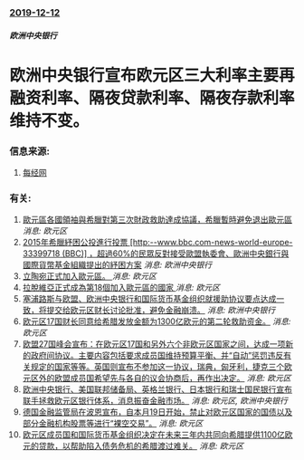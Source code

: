 ### [2019-12-12](/news/2019/12/12/index.md)

##### 欧洲中央银行
#  欧洲中央银行宣布欧元区三大利率主要再融资利率、隔夜贷款利率、隔夜存款利率维持不变。 




### 信息来源:

1. [每经网](http://www.nbd.com.cn/articles/2019-12-13/1393169.html)

### 有关:

1. [ 歐元區各國領袖與希臘對第三次財政救助達成協議，希臘暫時避免退出歐元區](/zh/news/2015/07/13/歐元區各國領袖與希臘對第三次財政救助達成協議-希臘暫時避免退出歐元區.md) _消息: 欧元区_
2. [2015年希臘紓困公投進行投票 [http:--www.bbc.com-news-world-europe-33399718 (BBC)] ，超過60%的民眾反對接受歐盟執委會、歐洲中央銀行與國際貨幣基金組織提出的紓困方案](/zh/news/2015/07/5/2015年希臘紓困公投進行投票-http-wwwbbccom-news-world-europe-333997.md) _消息: 欧洲中央银行_
3. [ 立陶宛正式加入歐元區。 ](/zh/news/2015/01/1/立陶宛正式加入歐元區.md) _消息: 欧元区_
4. [ 拉脫維亞正式成為第18個加入歐元區的國家 ](/zh/news/2014/01/1/拉脫維亞正式成為第18個加入歐元區的國家.md) _消息: 欧元区_
5. [ 塞浦路斯与欧盟、欧洲中央银行和国际货币基金组织就援助协议要点达成一致，将提交给欧元区财长讨论批准，避免金融崩溃。](/zh/news/2013/03/25/塞浦路斯与欧盟-欧洲中央银行和国际货币基金组织就援助协议要点达成一致-将提交给欧元区财长讨论批准-避免金融崩溃.md) _消息: 欧洲中央银行_
6. [ 欧元区17国财长同意给希腊发放金额为1300亿欧元的第二轮救助资金。](/zh/news/2012/02/21/欧元区17国财长同意给希腊发放金额为1300亿欧元的第二轮救助资金.md) _消息: 欧元区_
7. [欧盟27国峰会宣布：在欧元区17国和另外六个非欧元区国家之间，达成一项新的政府间协议。主要内容包括要求成员国维持预算平衡、并“自动”惩罚违反有关规定的国家等等。英国则宣布不参加这一协议，瑞典，匈牙利，捷克三个欧元区外的欧盟成员国希望先与各自的议会协商后，再作出决定。](/zh/news/2011/12/9/欧盟27国峰会宣布-在欧元区17国和另外六个非欧元区国家之间-达成一项新的政府间协议-主要内容包括要求成员国维持预算平衡.md) _消息: 欧元区_
8. [欧洲中央银行、美国联邦储备局、英格兰银行、日本银行和瑞士国民银行宣布联手拯救欧元区银行体系，消息振奋金融市场。](/zh/news/2011/09/15/欧洲中央银行-美国联邦储备局-英格兰银行-日本银行和瑞士国民银行宣布联手拯救欧元区银行体系-消息振奋金融市场.md) _消息: 欧元区, 欧洲中央银行_
9. [ 德国金融监管局在波恩宣布，自本月19日开始，禁止对欧元区国家的国债以及部分金融机构股票等进行“裸空交易”。](/zh/news/2010/05/18/德国金融监管局在波恩宣布-自本月19日开始-禁止对欧元区国家的国债以及部分金融机构股票等进行-裸空交易.md) _消息: 欧元区_
10. [ 欧元区成员国和国际货币基金组织决定在未来三年内共同向希腊提供1100亿欧元的贷款，以帮助陷入债务危机的希腊渡过难关。](/zh/news/2010/05/2/欧元区成员国和国际货币基金组织决定在未来三年内共同向希腊提供1100亿欧元的贷款-以帮助陷入债务危机的希腊渡过难关.md) _消息: 欧元区_
